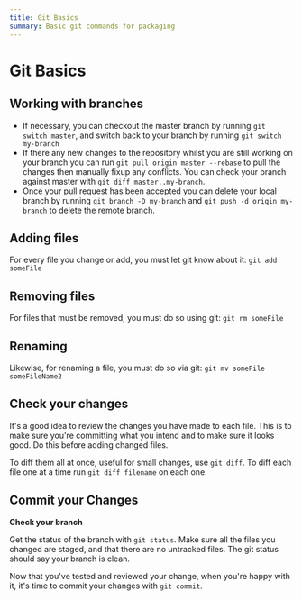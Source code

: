 ```yaml
---
title: Git Basics
summary: Basic git commands for packaging
---
```


# Git Basics

## Working with branches

- If necessary, you can checkout the master branch by running `git switch master`, and switch back to your branch by running `git switch my-branch`
- If there any new changes to the repository whilst you are still working on your branch you can run `git pull origin master --rebase` to pull the changes then manually fixup any conflicts. You can check your branch against master with `git diff master..my-branch`.
- Once your pull request has been accepted you can delete your local branch by running `git branch -D my-branch` and `git push -d origin my-branch` to delete the remote branch.

## Adding files

For every file you change or add, you must let git know about it: `git add someFile`

## Removing files

For files that must be removed, you must do so using git: `git rm someFile`

## Renaming

Likewise, for renaming a file, you must do so via git: `git mv someFile someFileName2`

## Check your changes

It's a good idea to review the changes you have made to each file. This is to make sure you're committing what you intend and to make sure it looks good. Do this before adding changed files.

To diff them all at once, useful for small changes, use `git diff`.
To diff each file one at a time run `git diff filename` on each one.

## Commit your Changes

**Check your branch**

Get the status of the branch with `git status`. Make sure all the files you changed are staged, and that there are no untracked files. The git status should say your branch is clean.

Now that you've tested and reviewed your change, when you're happy with it, it's time to commit your changes with `git commit`.